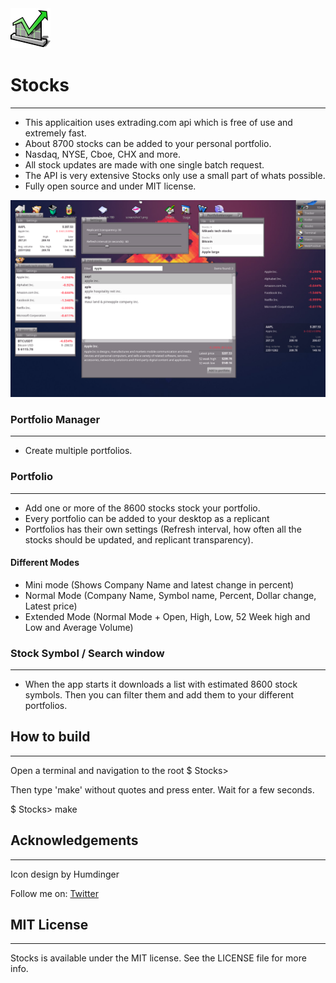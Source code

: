 <img src="https://raw.githubusercontent.com/Konrad77/HaikuStocks/master/Screenshots/Stocks-app.iom_64.png" width="64" height="64">

# Stocks
----------------

- This applicaition uses extrading.com api which is free of use and extremely fast.
- About 8700 stocks can be added to your personal portfolio.
- Nasdaq, NYSE, Cboe, CHX and more. 
- All stock updates are made with one single batch request.
- The API is very extensive Stocks only use a small part of whats possible.
- Fully open source and under MIT license.

<p align="center">
  <img src="https://raw.githubusercontent.com/Konrad77/HaikuStocks/master/Screenshots/screenshot.png" alt="Icon"/>
</p>

### Portfolio Manager
----------------
- Create multiple portfolios. 

### Portfolio
----------------
- Add one or more of the 8600 stocks stock your portfolio.
- Every portfolio can be added to your desktop as a replicant
- Portfolios has their own settings (Refresh interval, how often all the stocks should be updated, and replicant transparency).

#### Different Modes
- Mini mode (Shows Company Name and latest change in percent)
- Normal Mode (Company Name, Symbol name, Percent, Dollar change, Latest price)
- Extended Mode (Normal Mode + Open, High, Low, 52 Week high and Low and Average Volume)

### Stock Symbol / Search window
----------------
- When the app starts it downloads a list with estimated 8600 stock symbols. Then you can filter them and add them to your different portfolios. 

## How to build
----------------
Open a terminal and navigation to the root
$ Stocks>

Then type 'make' without quotes and press enter. Wait for a few seconds. 

$ Stocks> make


## Acknowledgements
----------------
Icon design by Humdinger

Follow me on:
[Twitter](https:://twitter.com/konrad1977)

## MIT License
----------------
Stocks is available under the MIT license. See the LICENSE file for more info.
